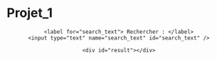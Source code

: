 # Projet_1
   
<center>

	<label for="search_text"> Rechercher : </label>
	<input type="text" name="search_text" id="search_text" />

	<div id="result"></div>
</center> 


